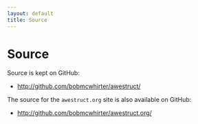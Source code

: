 ```yaml
---
layout: default
title: Source
---
```


# Source

Source is kept on GitHub:

* <http://github.com/bobmcwhirter/awestruct/>

The source for the `awestruct.org` site is also available on GitHub:

* <http://github.com/bobmcwhirter/awestruct.org/>
